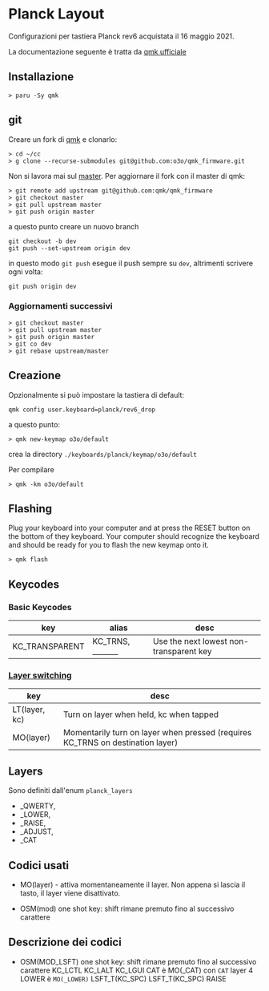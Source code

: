 # Planck Layout
Configurazioni per tastiera Planck rev6 acquistata il 16 maggio 2021.

La documentazione seguente è tratta da [qmk ufficiale](https://docs.qmk.fm/#/)

## Installazione
```
> paru -Sy qmk
```

## git
Creare un fork di [qmk]() e clonarlo:

```
> cd ~/cc
> g clone --recurse-submodules git@github.com:o3o/qmk_firmware.git
```

Non si lavora mai sul [master](https://docs.qmk.fm/#/newbs_git_using_your_master_branch).
Per aggiornare il fork con il master di qmk:
```
> git remote add upstream git@github.com:qmk/qmk_firmware
> git checkout master
> git pull upstream master
> git push origin master
```
a questo punto creare un nuovo branch
```
git checkout -b dev
git push --set-upstream origin dev
```
in questo modo `git push` esegue il push sempre su `dev`, altrimenti scrivere ogni volta:
```
git push origin dev
```

### Aggiornamenti successivi
```
> git checkout master
> git pull upstream master
> git push origin master
> git co dev
> git rebase upstream/master
```
## Creazione
Opzionalmente si può impostare la tastiera di default:
```
qmk config user.keyboard=planck/rev6_drop
```
a questo punto:
```
> qmk new-keymap o3o/default
```
crea la directory `./keyboards/planck/keymap/o3o/default`

Per compilare
```
> qmk -km o3o/default
```

## Flashing
Plug your keyboard into your computer and at press the RESET button on the bottom of they keyboard. Your computer should recognize the keyboard and should be ready for you to flash the new keymap onto it.

```
> qmk flash
```
## Keycodes
### Basic Keycodes

| key            | alias            | desc                                    |
| ---            | ---              | ---                                     |
| KC_TRANSPARENT | KC_TRNS, _______ | Use the next lowest non-transparent key |

### [Layer switching](https://docs.qmk.fm/#/keycodes?id=layer-switching)

| key           | desc                                    |
| ---           | ---                                     |
| LT(layer, kc) | Turn on layer when held, kc when tapped |
| MO(layer)	| Momentarily turn on layer when pressed (requires KC_TRNS on destination layer)|

## Layers
Sono definiti dall'enum `planck_layers`
- _QWERTY,
- _LOWER,
- _RAISE,
- _ADJUST,
- _CAT

## Codici usati
- MO(layer) - attiva momentaneamente il layer. Non appena si lascia il tasto, il layer viene disattivato.

- OSM(mod) one shot key: shift rimane premuto fino al successivo carattere

## Descrizione dei codici
- OSM(MOD_LSFT) one shot key: shift rimane premuto fino al successivo carattere
KC_LCTL
KC_LALT
KC_LGUI
CAT è MO(_CAT) con `CAT` layer 4
LOWER è `MO(_LOWER)`
LSFT_T(KC_SPC)
LSFT_T(KC_SPC)
RAISE

